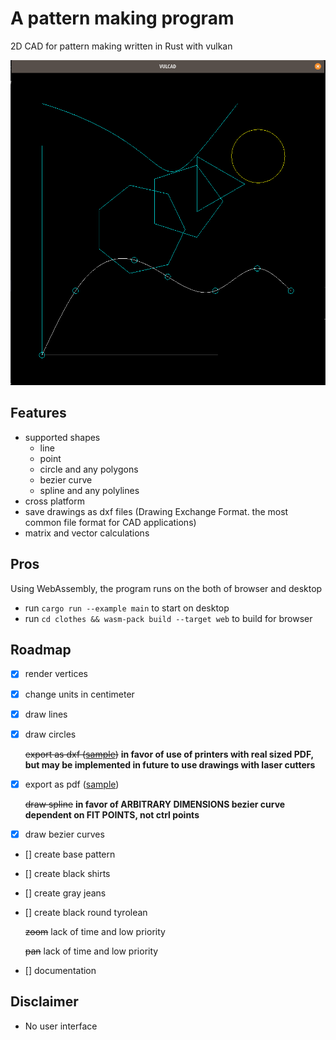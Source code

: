 # A pattern making program

2D CAD for pattern making written in Rust with vulkan

![drawings](image/drawing.png)

## Features

- supported shapes
  - line
  - point
  - circle and any polygons
  - bezier curve
  - spline and any polylines
- cross platform
- save drawings as dxf files (Drawing Exchange Format. the most common file format for CAD applications)
- matrix and vector calculations

## Pros

Using WebAssembly, the program runs on the both of browser and desktop

- run `cargo run --example main` to start on desktop
- run `cd clothes && wasm-pack build --target web` to build for browser

## Roadmap

- [x] render vertices
- [x] change units in centimeter
- [x] draw lines
- [x] draw circles

  ~~export as dxf ([sample](dxf))~~ **in favor of use of printers with real sized PDF, but may be implemented in future to use drawings with laser cutters**

- [x] export as pdf ([sample](drawing.pdf))

  ~~draw spline~~ **in favor of ARBITRARY DIMENSIONS bezier curve dependent on FIT POINTS, not ctrl points**

- [x] draw bezier curves
- [] create base pattern
- [] create black shirts
- [] create gray jeans
- [] create black round tyrolean

  ~~zoom~~ lack of time and low priority

  ~~pan~~ lack of time and low priority

- [] documentation

## Disclaimer

- No user interface
